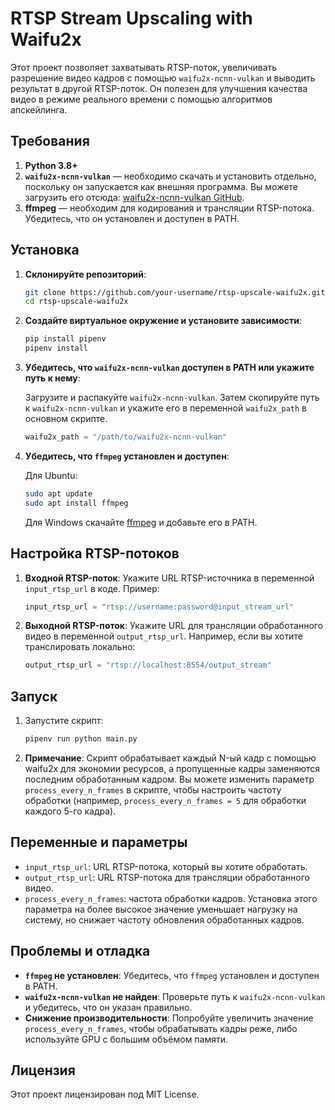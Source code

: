 
# RTSP Stream Upscaling with Waifu2x

Этот проект позволяет захватывать RTSP-поток, увеличивать разрешение видео кадров с помощью `waifu2x-ncnn-vulkan` и выводить результат в другой RTSP-поток. Он полезен для улучшения качества видео в режиме реального времени с помощью алгоритмов апскейлинга.

## Требования

1. **Python 3.8+**
2. **`waifu2x-ncnn-vulkan`** — необходимо скачать и установить отдельно, поскольку он запускается как внешняя программа. Вы можете загрузить его отсюда: [waifu2x-ncnn-vulkan GitHub](https://github.com/nihui/waifu2x-ncnn-vulkan).
3. **ffmpeg** — необходим для кодирования и трансляции RTSP-потока. Убедитесь, что он установлен и доступен в PATH.

## Установка

1. **Склонируйте репозиторий**:

   ```bash
   git clone https://github.com/your-username/rtsp-upscale-waifu2x.git
   cd rtsp-upscale-waifu2x
   ```

2. **Создайте виртуальное окружение и установите зависимости**:

   ```bash
   pip install pipenv
   pipenv install
   ```

3. **Убедитесь, что `waifu2x-ncnn-vulkan` доступен в PATH или укажите путь к нему**:

   Загрузите и распакуйте `waifu2x-ncnn-vulkan`. Затем скопируйте путь к `waifu2x-ncnn-vulkan` и укажите его в переменной `waifu2x_path` в основном скрипте.

   ```python
   waifu2x_path = "/path/to/waifu2x-ncnn-vulkan"
   ```

4. **Убедитесь, что `ffmpeg` установлен и доступен**:

   Для Ubuntu:

   ```bash
   sudo apt update
   sudo apt install ffmpeg
   ```

   Для Windows скачайте [ffmpeg](https://ffmpeg.org/download.html) и добавьте его в PATH.

## Настройка RTSP-потоков

1. **Входной RTSP-поток**: Укажите URL RTSP-источника в переменной `input_rtsp_url` в коде. Пример:

   ```python
   input_rtsp_url = "rtsp://username:password@input_stream_url"
   ```

2. **Выходной RTSP-поток**: Укажите URL для трансляции обработанного видео в переменной `output_rtsp_url`. Например, если вы хотите транслировать локально:

   ```python
   output_rtsp_url = "rtsp://localhost:8554/output_stream"
   ```

## Запуск

1. Запустите скрипт:

   ```bash
   pipenv run python main.py
   ```

2. **Примечание**: Скрипт обрабатывает каждый N-ый кадр с помощью waifu2x для экономии ресурсов, а пропущенные кадры заменяются последним обработанным кадром. Вы можете изменить параметр `process_every_n_frames` в скрипте, чтобы настроить частоту обработки (например, `process_every_n_frames = 5` для обработки каждого 5-го кадра).

## Переменные и параметры

- `input_rtsp_url`: URL RTSP-потока, который вы хотите обработать.
- `output_rtsp_url`: URL RTSP-потока для трансляции обработанного видео.
- `process_every_n_frames`: частота обработки кадров. Установка этого параметра на более высокое значение уменьшает нагрузку на систему, но снижает частоту обновления обработанных кадров.

## Проблемы и отладка

- **`ffmpeg` не установлен**: Убедитесь, что `ffmpeg` установлен и доступен в PATH.
- **`waifu2x-ncnn-vulkan` не найден**: Проверьте путь к `waifu2x-ncnn-vulkan` и убедитесь, что он указан правильно.
- **Снижение производительности**: Попробуйте увеличить значение `process_every_n_frames`, чтобы обрабатывать кадры реже, либо используйте GPU с большим объёмом памяти.

## Лицензия

Этот проект лицензирован под MIT License.
